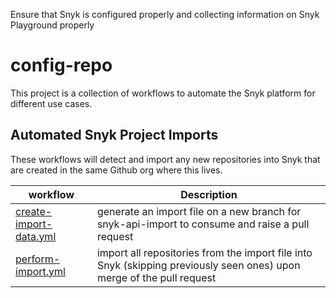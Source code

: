 Ensure that Snyk is configured properly and collecting information on Snyk Playground properly
# config-repo
This project is a collection of workflows to automate the Snyk platform for different use cases.

## Automated Snyk Project Imports
These workflows will detect and import any new repositories into Snyk that are created in the same Github org where this lives.

| workflow | Description |
| --- | ----------- |
| [create-import-data.yml](https://github.com/snyk-playground/config-repo/tree/main/.github/workflows/create-import-data.yml) | generate an import file on a new branch for snyk-api-import to consume and raise a pull request |
| [perform-import.yml](https://github.com/snyk-playground/config-repo/tree/main/.github/workflows/perform-import.yml) | import all repositories from the import file into Snyk (skipping previously seen ones) upon merge of the pull request |
